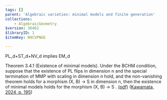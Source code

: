 ```yaml
---
tags: []
parent: 'Algebraic varieties: minimal models and finite generation'
collections:
    - AlgebraicGeometry
$version: 36462
$libraryID: 1
$itemKey: N9CVPNGE

---
```

PL\_d+ST\_d+NV\_d implies EM\_d

Theorem 3.4.1 (Existence of minimal models). Under the BCHM condition, suppose that the existence of PL flips in dimension n and the special termination of MMP with scaling in dimension n hold, and the non-vanishing theorem holds for a morphism (X, B) → S in dimension n, then the existence of minimal models holds for the morphism (X, B) → S . <a href="zotero://open-pdf/library/items/ZHR5TSND?page=203&#x26;annotation=J6WD4IJS">(pdf)</a></a> (<a href="zotero://select/library/items/9RFXPTGM">Kawamata, 2024, p. 195</a>)
